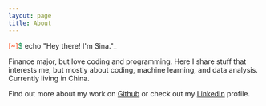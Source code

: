 ```yaml
---
layout: page
title: About
---
```


<div class="about-greeting">
<span style="color: #fc4a1a">[~]</span><span style="color: #0d904f">$</span>  echo "Hey there! I'm Sina."<span class="cursor">&#95;</span>
</div>

Finance major, but love coding and programming. Here I share stuff that
interests me, but mostly about coding, machine learning, and data analysis.
Currently living in China.

Find out more about my work on [Github](https://github.com/sinablk) or check
out my [LinkedIn](https://linkedin.com/in/sinablk) profile.
